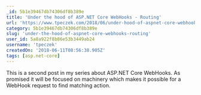 ```yaml
---
_id: 5b1e39467db74306df8b389e
title: 'Under the hood of ASP.NET Core WebHooks - Routing'
url: 'https://www.tpeczek.com/2018/06/under-hood-of-aspnet-core-webhooks.html'
category: 5b1e39467db74306df8b389e
slug: 'under-the-hood-of-aspnet-core-webhooks-routing'
user_id: 5a8a922f8b86e53b3449ab24
username: 'tpeczek'
createdOn: '2018-06-11T08:56:38.905Z'
tags: [asp.net-core]
---
```


This is a second post in my series about ASP.NET Core WebHooks. As promised it will be focused on machinery which makes it possible for a WebHook request to find matching action.

